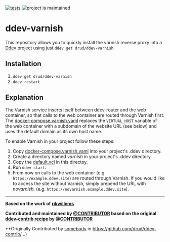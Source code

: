 [![tests](https://github.com/drud/ddev-varnish/actions/workflows/tests.yml/badge.svg)](https://github.com/drud/ddev-varnish/actions/workflows/tests.yml) ![project is maintained](https://img.shields.io/maintenance/yes/2022.svg)

# ddev-varnish

This repository allows you to quickly install the varnish reverse proxy into a [Ddev](https://ddev.readthedocs.io) project using just `ddev get drud/ddev-varnish`.

## Installation

1. `ddev get drud/ddev-varnish`
2. `ddev restart`

## Explanation 

The Varnish service inserts itself between ddev-router and the web container, so that calls
to the web container are routed through Varnish first. The [docker-compose.varnish.yaml](https://github.com/drud/ddev-contrib/blob/master/docker-compose-services/varnish/docker-compose.varnish.yml)
replaces the ```VIRTUAL_HOST``` variable of the web container with a subdomain of
the website URL (see below) and uses the default domain as its own host name.

To enable Varnish in your project follow these steps:

1. Copy [docker-compose.varnish.yaml](https://github.com/drud/ddev-contrib/blob/master/docker-compose-services/varnish/docker-compose.varnish.yml) into your project's .ddev directory.
2. Create a directory named _varnish_ in your project's .ddev directory.
3. Copy the [default.vcl](default.vcl) in this directoy.
4. Run `ddev start`.
5. From now on calls to the web container (e.g. `https://example.ddev.site`) are
   routed through Varnish. If you would like to access the site without Varnish,
   simply prepend the URL with _novarnish._ (e.g. `https://novarnish.example.ddev.site`).

---

**Based on the work of [rikwillems](https://github.com/rikwillems)**

**Contributed and maintained by [@CONTRIBUTOR](https://github.com/CONTRIBUTOR) based on the original [ddev-contrib recipe](https://github.com/drud/ddev-contrib/tree/master/docker-compose-services/RECIPE) by [@CONTRIBUTOR](https://github.com/CONTRIBUTOR)**

**Originally Contributed by [somebody](https://github.com/somebody) in https://github.com/drud/ddev-contrib/...)


